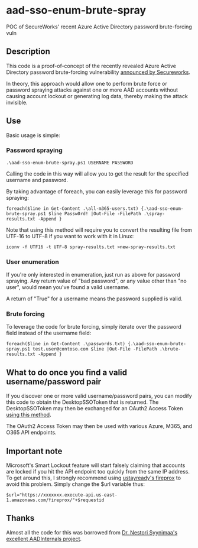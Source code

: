 # aad-sso-enum-brute-spray
POC of SecureWorks' recent Azure Active Directory password brute-forcing vuln


## Description

This code is a proof-of-concept of the recently revealed Azure Active Directory password brute-forcing vulnerability [announced by Secureworks](https://arstechnica.com/information-technology/2021/09/new-azure-active-directory-password-brute-forcing-flaw-has-no-fix/).

In theory, this approach would allow one to perform brute force or password spraying attacks against one or more AAD accounts without causing account lockout or generating log data, thereby making the attack invisible.

## Use

Basic usage is simple:  

### Password spraying

```
.\aad-sso-enum-brute-spray.ps1 USERNAME PASSWORD
```

Calling the code in this way will allow you to get the result for the specified username and password.

By taking advantage of foreach, you can easily leverage this for password spraying:

```
foreach($line in Get-Content .\all-m365-users.txt) {.\aad-sso-enum-brute-spray.ps1 $line Passw0rd! |Out-File -FilePath .\spray-results.txt -Append }
```

Note that using this method will require you to convert the resulting file from UTF-16 to UTF-8 if you want to work with it in Linux:

```
iconv -f UTF16 -t UTF-8 spray-results.txt >new-spray-results.txt
```

### User enumeration

If you're only interested in enumeration, just run as above for password spraying.  Any return value of "bad password", or any value other than "no user",  would mean you've found a valid username.

A return of "True" for a username means the password supplied is valid.

### Brute forcing

To leverage the code for brute forcing, simply iterate over the password field instead of the username field:

```
foreach($line in Get-Content .\passwords.txt) {.\aad-sso-enum-brute-spray.ps1 test.user@contoso.com $line |Out-File -FilePath .\brute-results.txt -Append }
```

## What to do once you find a valid username/password pair

If you discover one or more valid username/password pairs, you can modify this code to obtain the DesktopSSOToken that is returned.  The DesktopSSOToken may then be exchanged for an OAuth2 Access Token [using this method](https://securecloud.blog/2019/12/26/reddit-thread-answer-azure-ad-autologon-endpoint/).  

The OAuth2 Access Token may then be used with various Azure, M365, and O365 API endpoints.


## Important note
Microsoft's Smart Lockout feature will start falsely claiming that accounts are locked if you hit the API endpoint too quickly from the same IP address.  To get around this, I strongly recommend using [ustayready's fireprox](https://github.com/ustayready/fireprox) to avoid this problem.  Simply change the $url variable thus:

```
$url="https://xxxxxxx.execute-api.us-east-1.amazonaws.com/fireprox/"+$requestid
```

## Thanks
Almost all the code for this was borrowed from [Dr. Nestori Syynimaa's excellent AADInternals project](https://raw.githubusercontent.com/Gerenios/AADInternals/eade775c6cd4f8ed16bd77602e1ea12a02fe265e/KillChain_utils.ps1).

